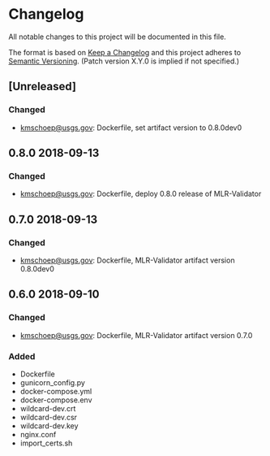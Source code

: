 # Changelog
All notable changes to this project will be documented in this file.

The format is based on [Keep a Changelog](http://keepachangelog.com/en/1.0.0/)
and this project adheres to [Semantic Versioning](http://semver.org/spec/v2.0.0.html). (Patch version X.Y.0 is implied if not specified.)

## [Unreleased]
### Changed
- kmschoep@usgs.gov: Dockerfile, set artifact version to 0.8.0dev0

## 0.8.0 2018-09-13
### Changed
- kmschoep@usgs.gov: Dockerfile, deploy 0.8.0 release of MLR-Validator

## 0.7.0 2018-09-13
### Changed
- kmschoep@usgs.gov: Dockerfile, MLR-Validator artifact version 0.8.0dev0

## 0.6.0 2018-09-10
### Changed
- kmschoep@usgs.gov: Dockerfile, MLR-Validator artifact version 0.7.0

### Added
- Dockerfile
- gunicorn_config.py
- docker-compose.yml
- docker-compose.env
- wildcard-dev.crt
- wildcard-dev.csr
- wildcard-dev.key
- nginx.conf
- import_certs.sh